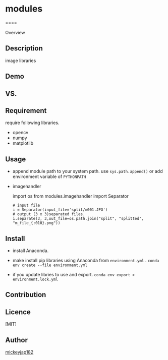 # modules
====

Overview

## Description
image libraries

## Demo

## VS.

## Requirement
require following libraries.
- opencv
- numpy
- matplotlib

## Usage

- append module path to your system path.
 use `sys.path.append()` or
 add environment variable of `PYTHONPATH`

- imagehandler

    import os
    from modules.imagehandler import Separator
    ```
    # input file
    i = Separator(input_file='split/m001.JPG')
    # output (3 x 3)separated files.
    i.separate(3, 3,out_file=os.path.join("split", "splitted", "m_file_{:010}.png"))
    ```

## Install
- install Anaconda.
- make install pip libraries using Anaconda from `environment.yml` .
`conda env create --file environment.yml`

- if you update libries to use and export.
`conda env export > environment.lock.yml`

## Contribution

## Licence

[MIT]

## Author

[mickeyjap182](https://github.com/mickeyjap182)
